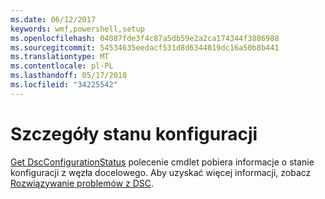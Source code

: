 ```yaml
---
ms.date: 06/12/2017
keywords: wmf,powershell,setup
ms.openlocfilehash: 04087fde3f4c87a5db59e2a2ca174344f3886988
ms.sourcegitcommit: 54534635eedacf531d8d6344019dc16a50b8b441
ms.translationtype: MT
ms.contentlocale: pl-PL
ms.lasthandoff: 05/17/2018
ms.locfileid: "34225542"
---
```

# <a name="details-about-configuration-status"></a>Szczegóły stanu konfiguracji

[Get DscConfigurationStatus](https://technet.microsoft.com/library/mt517868.aspx) polecenie cmdlet pobiera informacje o stanie konfiguracji z węzła docelowego.
Aby uzyskać więcej informacji, zobacz [Rozwiązywanie problemów z DSC](https://msdn.microsoft.com/powershell/dsc/troubleshooting).
